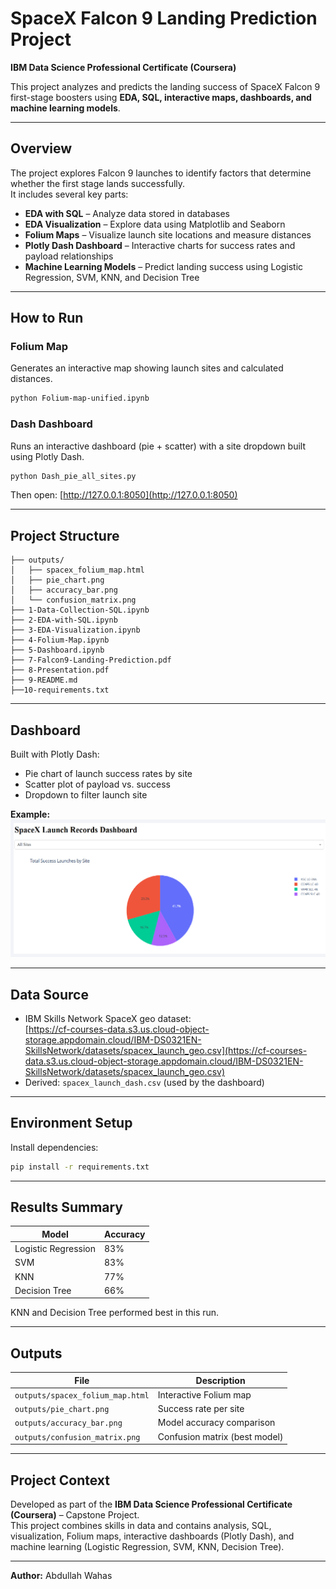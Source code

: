 # SpaceX Falcon 9 Landing Prediction Project

**IBM Data Science Professional Certificate (Coursera)**

This project analyzes and predicts the landing success of SpaceX Falcon 9 first-stage boosters using **EDA, SQL, interactive maps, dashboards, and machine learning models**.

---

## Overview

The project explores Falcon 9 launches to identify factors that determine whether the first stage lands successfully.  
It includes several key parts:

- **EDA with SQL** – Analyze data stored in databases  
- **EDA Visualization** – Explore data using Matplotlib and Seaborn  
- **Folium Maps** – Visualize launch site locations and measure distances  
- **Plotly Dash Dashboard** – Interactive charts for success rates and payload relationships  
- **Machine Learning Models** – Predict landing success using Logistic Regression, SVM, KNN, and Decision Tree  

---

##  How to Run

### Folium Map
Generates an interactive map showing launch sites and calculated distances.

```bash
python Folium-map-unified.ipynb
```

### Dash Dashboard
Runs an interactive dashboard (pie + scatter) with a site dropdown built using Plotly Dash.

```bash
python Dash_pie_all_sites.py
```

Then open: [http://127.0.0.1:8050](http://127.0.0.1:8050)

---

##  Project Structure

```
├── outputs/
│   ├── spacex_folium_map.html
│   ├── pie_chart.png
│   ├── accuracy_bar.png
│   └── confusion_matrix.png
├── 1-Data-Collection-SQL.ipynb
├── 2-EDA-with-SQL.ipynb
├── 3-EDA-Visualization.ipynb
├── 4-Folium-Map.ipynb
├── 5-Dashboard.ipynb
├── 7-Falcon9-Landing-Prediction.pdf
├── 8-Presentation.pdf
├── 9-README.md
├──10-requirements.txt

```

---

## Dashboard

Built with Plotly Dash:
- Pie chart of launch success rates by site  
- Scatter plot of payload vs. success  
- Dropdown to filter launch site  

**Example:**
![Dashboard Preview](outputs/success_pie.PNG)

---

## Data Source

- IBM Skills Network SpaceX geo dataset:  
  [https://cf-courses-data.s3.us.cloud-object-storage.appdomain.cloud/IBM-DS0321EN-SkillsNetwork/datasets/spacex_launch_geo.csv](https://cf-courses-data.s3.us.cloud-object-storage.appdomain.cloud/IBM-DS0321EN-SkillsNetwork/datasets/spacex_launch_geo.csv)
- Derived: `spacex_launch_dash.csv` (used by the dashboard)

---

##  Environment Setup

Install dependencies:

```bash
pip install -r requirements.txt
```

---

## Results Summary

| Model | Accuracy |
|------|----------|
| Logistic Regression | 83% |
| SVM | 83% |
| KNN | 77% |
| Decision Tree | 66% |

KNN and Decision Tree performed best in this run.

---

## Outputs

| File | Description |
|------|-------------|
| `outputs/spacex_folium_map.html` | Interactive Folium map |
| `outputs/pie_chart.png` | Success rate per site |
| `outputs/accuracy_bar.png` | Model accuracy comparison |
| `outputs/confusion_matrix.png` | Confusion matrix (best model) |

---

## Project Context

Developed as part of the **IBM Data Science Professional Certificate (Coursera)** – Capstone Project.  
This project combines skills in data and contains analysis, SQL, visualization, Folium maps, interactive dashboards (Plotly Dash), and machine learning (Logistic Regression, SVM, KNN, Decision Tree).

---

**Author:** Abdullah Wahas




